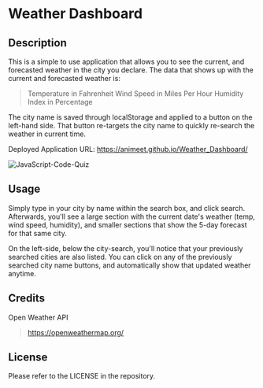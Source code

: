 # **Weather Dashboard**

## **Description**

This is a simple to use application that allows you to see the current, and forecasted weather in the city you declare.
The data that shows up with the current and forecasted weather is:
>Temperature in Fahrenheit
>Wind Speed in Miles Per Hour
>Humidity Index in Percentage

The city name is saved through localStorage and applied to a button on the left-hand side.
That button re-targets the city name to quickly re-search the weather in current time.


Deployed Application URL: https://animeet.github.io/Weather_Dashboard/


![JavaScript-Code-Quiz](/Week_4/Homework/Weather_Dashboard/assets/images/weatherdashboard.png)


## **Usage**

Simply type in your city by name within the search box, and click search.
Afterwards, you'll see a large section with the current date's weather (temp, wind speed, humidity), and smaller sections that show the 5-day forecast for that same city.

On the left-side, below the city-search, you'll notice that your previously searched cities are also listed.
You can click on any of the previously searched city name buttons, and automatically show that updated weather anytime.

## **Credits**

Open Weather API
>https://openweathermap.org/

## **License**

Please refer to the LICENSE in the repository.